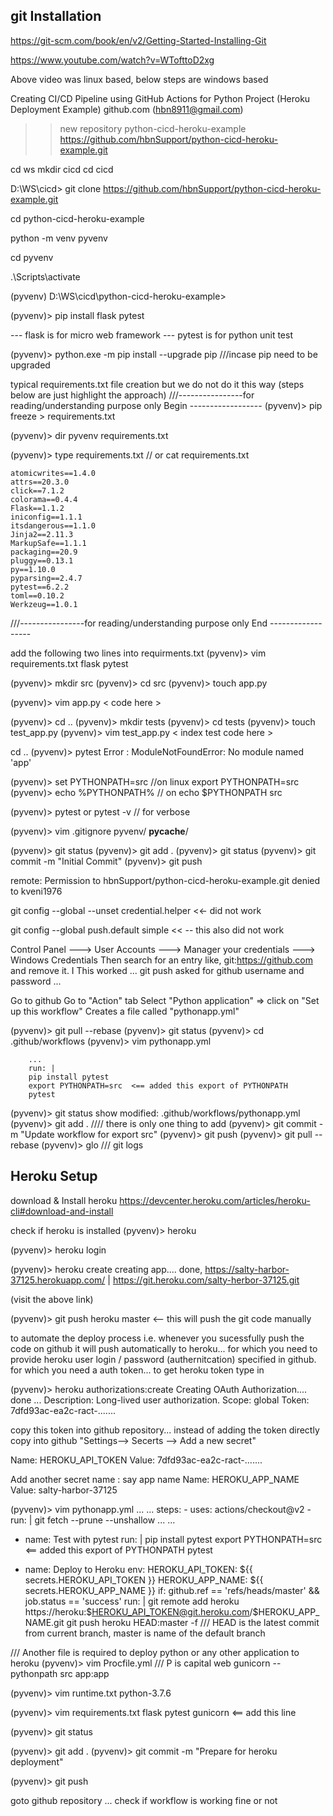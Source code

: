git Installation
----------------
https://git-scm.com/book/en/v2/Getting-Started-Installing-Git


https://www.youtube.com/watch?v=WTofttoD2xg

Above video was linux based, below steps are windows based

Creating CI/CD Pipeline using GitHub Actions for Python Project (Heroku Deployment Example)
github.com (hbn8911@gmail.com)
>> new repository
>> python-cicd-heroku-example
https://github.com/hbnSupport/python-cicd-heroku-example.git

cd ws
mkdir cicd
cd cicd

D:\WS\cicd> git clone https://github.com/hbnSupport/python-cicd-heroku-example.git



cd python-cicd-heroku-example

python -m venv pyvenv

cd pyvenv

.\Scripts\activate

(pyvenv) D:\WS\cicd\python-cicd-heroku-example>

(pyvenv)> pip install flask pytest

--- flask is for micro web framework 
--- pytest is for python unit test

(pyvenv)> python.exe -m pip install --upgrade pip      ///incase pip need to be upgraded

typical requirements.txt file creation but we do not do it this way (steps below are just highlight the approach)
///----------------for reading/understanding purpose only Begin ------------------
(pyvenv)> pip freeze > requirements.txt

(pyvenv)> dir
pyvenv
requirements.txt


(pyvenv)> type requirements.txt   // or cat requirements.txt

	atomicwrites==1.4.0
	attrs==20.3.0
	click==7.1.2
	colorama==0.4.4
	Flask==1.1.2
	iniconfig==1.1.1
	itsdangerous==1.1.0
	Jinja2==2.11.3
	MarkupSafe==1.1.1
	packaging==20.9
	pluggy==0.13.1
	py==1.10.0
	pyparsing==2.4.7
	pytest==6.2.2
	toml==0.10.2
	Werkzeug==1.0.1
///----------------for reading/understanding purpose only End ------------------

add the following two lines into requirments.txt
(pyvenv)> vim requirements.txt
	flask
	pytest

(pyvenv)> mkdir src
(pyvenv)> cd src
(pyvenv)>  touch app.py

(pyvenv)>  vim app.py
<  code here >

(pyvenv)> cd ..
(pyvenv)>  mkdir tests
(pyvenv)>  cd tests
(pyvenv)>  touch test_app.py
(pyvenv)>  vim test_app.py
< index test code here >

cd ..
(pyvenv)> pytest
Error :  ModuleNotFoundError: No module named 'app'

(pyvenv)> set PYTHONPATH=src  //on linux export PYTHONPATH=src
(pyvenv)> echo %PYTHONPATH%  // on echo $PYTHONPATH
src

(pyvenv)>  pytest  or pytest -v // for verbose

(pyvenv)> vim .gitignore
pyvenv/
__pycache__/


(pyvenv)>  git status
(pyvenv)>  git add .
(pyvenv)>  git status
(pyvenv)>  git commit -m "Initial Commit"
(pyvenv)>  git push

remote: Permission to hbnSupport/python-cicd-heroku-example.git denied to kveni1976

git config --global --unset credential.helper <<- did not work

git config --global push.default simple << -- this also did not work


Control Panel ---> User Accounts ---> Manager your credentials ---> Windows Credentials
Then search for an entry like, git:https://github.com and remove it. I
This worked ... 
git push asked for github username and password ... 



Go to github
Go to "Action" tab
Select "Python application" => click on "Set up this workflow"
Creates a file called "pythonapp.yml"


(pyvenv)>  git pull --rebase
(pyvenv)>  git status
(pyvenv)>  cd .github/workflows
(pyvenv)>  vim pythonapp.yml

		...
		run: |
		pip install pytest
		export PYTHONPATH=src  <== added this export of PYTHONPATH
		pytest
		
(pyvenv)>  git status
	show modified: .github/workflows/pythonapp.yml
(pyvenv)>  git add .  //// there is only one thing to add
(pyvenv)>  git commit -m "Update workflow for export src"
(pyvenv)>  git push
(pyvenv)>  git pull --rebase
(pyvenv)>  glo  /// git logs


 




Heroku Setup
------------

download & Install heroku
https://devcenter.heroku.com/articles/heroku-cli#download-and-install

check if heroku is installed
(pyvenv)> heroku

(pyvenv)> heroku login

(pyvenv)> heroku create 
creating app.... done,
https://salty-harbor-37125.herokuapp.com/ | https://git.heroku.com/salty-herbor-37125.git

(visit the above link)

(pyvenv)> git push heroku master   <-- this will push the git code manually 

to automate the deploy process i.e. whenever you sucessfully push the code on github it will push automatically to heroku... for which you need to provide heroku user login / password (authernitcation) specified in github.
for which you need a auth token... to get heroku token type in


(pyvenv)> heroku authorizations:create
Creating OAuth Authorization.... done
...
Description: Long-lived user authorization.
Scope: global
Token: 7dfd93ac-ea2c-ract-.......

copy this token into github repository...
instead of adding the token directly copy into github "Settings--> Secerts --> Add a new secret"

Name: HEROKU_API_TOKEN
Value: 7dfd93ac-ea2c-ract-.......

Add another secret name : say app name
Name: HEROKU_APP_NAME
Value: salty-harbor-37125




(pyvenv)> vim pythonapp.yml
...
...
	steps:
	- uses: actions/checkout@v2
	- run: |
		git fetch --prune --unshallow
...
...
  -	name: Test with pytest
	run: |
		pip install pytest
		export PYTHONPATH=src  <== added this export of PYTHONPATH
		pytest 

  -	name: Deploy to Heroku
	env: 
		HEROKU_API_TOKEN: ${{ secrets.HEROKU_API_TOKEN }}
		HEROKU_APP_NAME: ${{ secrets.HEROKU_APP_NAME }}
	if: github.ref == 'refs/heads/master' && job.status == 'success'
	run: |
		git remote add heroku https://heroku:$HEROKU_API_TOKEN@git.heroku.com/$HEROKU_APP_NAME.git
		git push heroku HEAD:master -f  /// HEAD is the latest commit from current branch, master is name of the default branch


/// Another file is required to deploy python or any other application to heroku
(pyvenv)> vim Procfile.yml  /// P is capital
web gunicorn --pythonpath src app:app

(pyvenv)> vim runtime.txt
python-3.7.6

(pyvenv)>  vim requirements.txt
flask
pytest
gunicorn   <== add this line

(pyvenv)> git status


(pyvenv)> git add .
(pyvenv)> git commit -m "Prepare for heroku deployment"

(pyvenv)> git push


goto github repository ... check if workflow is working fine or not






